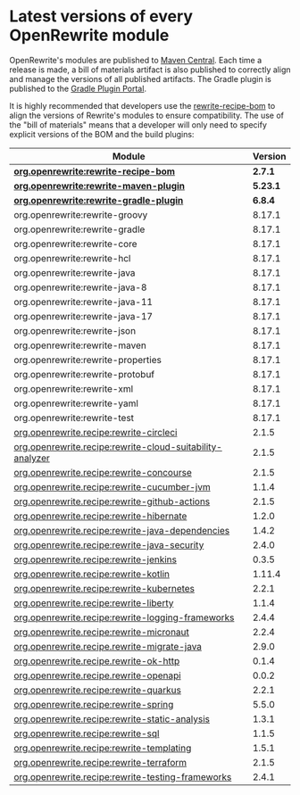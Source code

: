 # Latest versions of every OpenRewrite module

OpenRewrite's modules are published to [Maven Central](https://search.maven.org/search?q=org.openrewrite). Each time a release is made, a bill of materials artifact is also published to correctly align and manage the versions of all published artifacts. The Gradle plugin is published to the [Gradle Plugin Portal](https://plugins.gradle.org/plugin/org.openrewrite.rewrite).

It is highly recommended that developers use the [rewrite-recipe-bom](https://github.com/openrewrite/rewrite-recipe-bom) to align the versions of Rewrite's modules to ensure compatibility. The use of the "bill of materials" means that a developer will only need to specify explicit versions of the BOM and the build plugins:

| Module                                                                                                                          | Version   |
| --------------------------------------------------------------------------------------------------------------------------------| ----------|
| [**org.openrewrite:rewrite-recipe-bom**](https://github.com/openrewrite/rewrite-recipe-bom)                                     | **2.7.1** |
| [**org.openrewrite:rewrite-maven-plugin**](https://github.com/openrewrite/rewrite-maven-plugin)                                 | **5.23.1** |
| [**org.openrewrite:rewrite-gradle-plugin**](https://github.com/openrewrite/rewrite-gradle-plugin)                               | **6.8.4** |
| org.openrewrite:rewrite-groovy                                                                                                  | 8.17.1    |
| org.openrewrite:rewrite-gradle                                                                                                  | 8.17.1    |
| org.openrewrite:rewrite-core                                                                                                    | 8.17.1    |
| org.openrewrite:rewrite-hcl                                                                                                     | 8.17.1    |
| org.openrewrite:rewrite-java                                                                                                    | 8.17.1    |
| org.openrewrite:rewrite-java-8                                                                                                  | 8.17.1    |
| org.openrewrite:rewrite-java-11                                                                                                 | 8.17.1    |
| org.openrewrite:rewrite-java-17                                                                                                 | 8.17.1    |
| org.openrewrite:rewrite-json                                                                                                    | 8.17.1    |
| org.openrewrite:rewrite-maven                                                                                                   | 8.17.1    |
| org.openrewrite:rewrite-properties                                                                                              | 8.17.1    |
| org.openrewrite:rewrite-protobuf                                                                                                | 8.17.1    |
| org.openrewrite:rewrite-xml                                                                                                     | 8.17.1    |
| org.openrewrite:rewrite-yaml                                                                                                    | 8.17.1    |
| org.openrewrite:rewrite-test                                                                                                    | 8.17.1    |
| [org.openrewrite.recipe:rewrite-circleci](https://github.com/openrewrite/rewrite-circleci)                                      | 2.1.5     |
| [org.openrewrite.recipe:rewrite-cloud-suitability-analyzer](https://github.com/openrewrite/rewrite-cloud-suitability-analyzer)  | 2.1.5    |
| [org.openrewrite.recipe:rewrite-concourse](https://github.com/openrewrite/rewrite-concourse)                                    | 2.1.5     |
| [org.openrewrite.recipe:rewrite-cucumber-jvm](https://github.com/openrewrite/rewrite-cucumber-jvm)                              | 1.1.4    |
| [org.openrewrite.recipe:rewrite-github-actions](https://github.com/openrewrite/rewrite-github-actions)                          | 2.1.5    |
| [org.openrewrite.recipe:rewrite-hibernate](https://github.com/openrewrite/rewrite-hibernate)                                    | 1.2.0    |
| [org.openrewrite.recipe:rewrite-java-dependencies](https://github.com/openrewrite/rewrite-java-dependencies)                    | 1.4.2     |
| [org.openrewrite.recipe:rewrite-java-security](https://github.com/openrewrite/rewrite-java-security)                            | 2.4.0     |
| [org.openrewrite.recipe:rewrite-jenkins](https://github.com/openrewrite/rewrite-jenkins)                                        | 0.3.5     |
| [org.openrewrite.recipe:rewrite-kotlin](https://github.com/openrewrite/rewrite-kotlin)                                          | 1.11.4     |
| [org.openrewrite.recipe:rewrite-kubernetes](https://github.com/openrewrite/rewrite-kubernetes)                                  | 2.2.1    |
| [org.openrewrite.recipe:rewrite-liberty](https://github.com/openrewrite/rewrite-liberty)                                        | 1.1.4     |
| [org.openrewrite.recipe:rewrite-logging-frameworks](https://github.com/openrewrite/rewrite-logging-frameworks)                  | 2.4.4     | <!--Update-->
| [org.openrewrite.recipe:rewrite-micronaut](https://github.com/openrewrite/rewrite-micronaut)                                    | 2.2.4     | <!--Update-->
| [org.openrewrite.recipe.rewrite-migrate-java](https://github.com/openrewrite/rewrite-migrate-java)                              | 2.9.0     | <!--Update-->
| [org.openrewrite.recipe.rewrite-ok-http](https://github.com/openrewrite/rewrite-okhttp)                                         | 0.1.4    |
| [org.openrewrite.recipe.rewrite-openapi](https://github.com/openrewrite/rewrite-openapi)                                        | 0.0.2    |
| [org.openrewrite.recipe:rewrite-quarkus](https://github.com/openrewrite/rewrite-quarkus)                                        | 2.2.1     | <!--Update-->
| [org.openrewrite.recipe:rewrite-spring](https://github.com/openrewrite/rewrite-spring)                                          | 5.5.0     | <!--Update-->
| [org.openrewrite.recipe:rewrite-static-analysis](https://github.com/openrewrite/rewrite-static-analysis)                        | 1.3.1     | <!--Update-->
| [org.openrewrite.recipe:rewrite-sql](https://github.com/openrewrite/rewrite-sql)                                                | 1.1.5     |
| [org.openrewrite.recipe:rewrite-templating](https://github.com/openrewrite/rewrite-templating)                                  | 1.5.1     |
| [org.openrewrite.recipe:rewrite-terraform](https://github.com/openrewrite/rewrite-terraform)                                    | 2.1.5     |
| [org.openrewrite.recipe:rewrite-testing-frameworks](https://github.com/openrewrite/rewrite-testing-frameworks)                  | 2.4.1     | <!--Update-->
